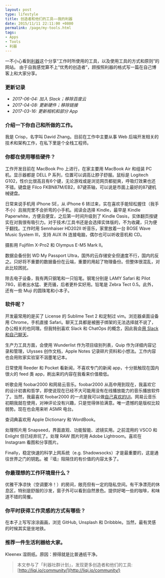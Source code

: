 ```yaml
---
layout: post
type: lifestyle
title: 创造者和他们的工具——我的利器
date: 2015/11/11 22:11:00 +0800
permalink: /page/my-tools.html
tags:
- Apps
- Tools
- 利器
---
```


一不小心看到[利器](http://liqi.io/)这个分享“工作时所使用的工具，以及使用工具的方式和原则”的网站。
由于自我感觉算不上“优秀的创造者”，顾按照利器的格式写一篇在自己博客上和大家分享。

### 更新记录

* _2017-06-04: 加入 Slack；移除百度云_
* _2017-04-08: 更新硬件；移除链接_
* _2017-03-16: 更新相机和部分 App_

### 介绍一下你自己和所做的工作。

我是 Crisp，名字叫 David Zhang。目前在工作中主要从事 Web 后端开发相关的技术和架构工作，在私下里是个全栈工程师。

### 你都在使用哪些硬件？

工作开发目前在 MacBook Pro 上进行，在家主要用 MacBook Air 和组装 PC 机。显示器都是 DELL P 系列，位置可以调高让脖子舒服。鼠标是 Logitech G102，性价比很高且有6个键，无论游戏或是浏览网页都挺爽，呼吸灯效果也还不错。键盘是 Filco FKBN87M/EB2，87键茶轴，可以说是市面上最好的87键机械键盘。

日常来说手机用 iPhone SE，从 iPhone 6 转过来，实在喜欢手能轻松握住（我手不小）且揣兜里不会折弯的小手机。阅读会选择 Kindle，最早是 Kindle Paperwhite，方便且便宜，之后第一时间升级到了 Kindle Oasis，实体翻页按键实在对我很有吸引力。对于技术/工具书还是会选择实体版的，不为收藏，只为便于翻找。工作时用 Sennhaiser HD202II 听音乐，家里放着一台 BOSE Wave Music System III，支持 AUX IN 连接电脑，偶尔也可以听收音机和 CD。

摄影用 Fujifilm X-Pro2 和 Olympus E-M5 Mark II。

数据会备份到 WD My Passport Ultra，国外的云存储安全但速度不行，国内的反之。只好将不重要的数据备份在云端，重要的用起了物理备份。但整体很混乱，对此比较困扰。

除去电子设备，我有两只钢笔和一只铅笔。钢笔分别是 LAMY Safari 和 Pilot 78G，前者出水猛、更亮骚，后者更朴实好用。铅笔是 Zebra Tect 0.5。此外，还有一些 Muji 的圆珠笔和小本子。

### 软件呢？

开发最常用的是买了 License 的 Sublime Text 2 和定制过 vim。浏览器桌面设备用 Chrome，手机直接 Safari。聊天工具都是被圈子绑架的无法选择就不说了，办公相关的也同理。但我特别喜欢 Slack 和 ChatOps 的概念，因此我会[用 Slack 和自己聊天](/page/self-collaborating-with-slack.html)。

生产力工具方面，会使用 Wunderlist 作为项目级别列表，Quip 作为详细内容记录和管理，Ulysses 创作文档，Apple Notes 记录碎片资料和小想法。工作内容也会用败家实验室不洇墨笔记本。

日常使用 Reeder 和 Pocket 看新闻，不喜欢专门的新闻 app，十分抵触现在国内很火的 feed 类 app，刷出来的内容在我看来价值极低。

听歌会用 foobar2000 和网易云音乐。foobar2000 从高中用到现在，我喜欢它的设计初衷和哲学，即使说现在已经不大可能用没有在线播放能力的音乐播放软件了。当然，我最喜欢 foobar2000 的一点是我可以做[自己喜欢的UI](/image/foobar2000-ui.jpg)。网易云音乐初期我就在使用，对神评论没有兴趣，只是觉得体验满意。唯一遗憾的是版权比较弱势。现在也会用来听 ASMR 电台。

查词典喜欢用 Apple Dictionary 和 WordBook。

处理照片用 Snapseed，界面直观、功能智能、滤镜实用。之前混用的 VSCO 和 Enlight 但已经弃坑了。处理 RAW 图片时用 Adobe Lightroom。喜欢在 Instagram 看图和分享图片。

Finally，稳定快速的科学上网系统（e.g. Shadowsocks）才是最重要的，这是通往世界之门的钥匙。被『墙』阻隔住的有价值的内容太多了。

### 你最理想的工作环境是什么？

优雅干净凉快（空调要冷！）的房间，敞亮但有一定的隐私空间。有干净漂亮的休息区，特别是舒服的沙发，窗子外可以看到自然景色。提供好喝一些的咖啡，和味道不错的简餐。

### 你平时获得工作灵感的方式有哪些？

在本子上写写涂涂画画，浏览 GitHub, Unsplash 和 Dribbble。当然，最有灵感的时候其实是坐地铁。

### 推荐一件生活利器给大家。

Kleenex 湿厕纸。原因：擦得就是比普通纸干净。

> 本文参与了「利器社群计划」，发现更多创造者和他们的工具: [http://liqi.io/community/](http://liqi.io/community/)
